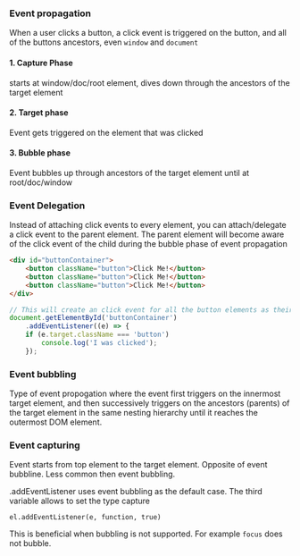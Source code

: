 ### Event propagation 
When a user clicks a button, a click event is triggered on the button, and all of the buttons ancestors, even `window` and `document` 

#### 1. Capture Phase 
starts at window/doc/root element, dives down through the ancestors of the target element 

#### 2. Target phase
Event gets triggered  on the element that was clicked

#### 3. Bubble phase
Event bubbles up through ancestors of the target element until at root/doc/window

### Event Delegation 
Instead of attaching click events to every element, you can attach/delegate a click event to the parent element. The parent element will become aware of the click event of the child during the bubble phase of event propagation
```html
<div id="buttonContainer">
    <button className="button">Click Me!</button>
    <button className="button">Click Me!</button>
    <button className="button">Click Me!</button>
</div>
```
```javascript
// This will create an click event for all the button elements as their click goes through the bubble phase
document.getElementById('buttonContainer')
    .addEventListener((e) => {
    if (e.target.className === 'button')
        console.log('I was clicked');
    });
```

### Event bubbling
Type of event propogation where the event first triggers on the innermost target element, and then successively triggers on the ancestors (parents) of the target element in the same nesting hierarchy until it reaches the outermost DOM element.

### Event capturing
Event starts from top element to the target element. Opposite of event bubbline. Less common then event bubbling. 

.addEventListener uses event bubbling as the default case. The third variable allows to set the type capture

`el.addEventListener(e, function, true)`

This is beneficial when bubbling is not supported. For example `focus` does not bubble.